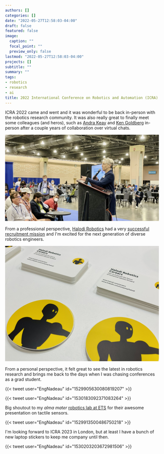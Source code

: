 ```yaml
---
authors: []
categories: []
date: "2022-05-27T12:58:03-04:00"
draft: false
featured: false
image:
  caption: ""
  focal_point: ""
  preview_only: false
lastmod: "2022-05-27T12:58:03-04:00"
projects: []
subtitle: ""
summary: ""
tags:
- robotics
- research
- ai
title: 2022 International Conference on Robotics and Automation (ICRA) Recap
---
```


ICRA 2022 came and went and it was wonderful to be back in-person with the robotics research community.
It was also really great to finally meet some colleagues (and heros), such as [Andra Keay](https://www.linkedin.com/in/andra-keay/) and [Ken Goldberg](https://twitter.com/Ken_Goldberg) in-person after a couple years of collaboration over virtual chats.

![Andra Keay presenting startup insights.](./IMG_7477.JPEG)

From a professional perspective, [Halodi Robotics](https://www.halodi.com/) had a very [successful recruitment mission](https://www.halodi.com/careers) and I'm excited for the next generation of diverse robotics engineers.

![Halodi Robotics laptop stickers and business cards.](./IMG_7461.jpeg)

From a personal perspective, it felt great to see the latest in robotics research and brings me back to the days when I was chasing conferences as a grad student.

{{< tweet user="EngNadeau" id="1529905630080819207" >}}

{{< tweet user="EngNadeau" id="1530183092371083264" >}}

Big shoutout to my *alma mater* [robotics lab at ETS](https://en.etsmtl.ca/unites-de-recherche/coro/accueil?lang=en-CA) for their awesome presentation on tactile sensors.

{{< tweet user="EngNadeau" id="1529913500486750218" >}}

I'm looking forward to ICRA 2023 in London, but at least I have a bunch of new laptop stickers to keep me company until then.

{{< tweet user="EngNadeau" id="1530203203672981506" >}}
